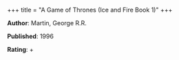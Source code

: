 +++
title = "A Game of Thrones (Ice and Fire Book 1)"
+++



**Author**: Martin, George R.R.

**Published**: 1996

**Rating**: +